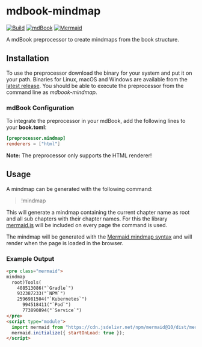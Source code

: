 # mdbook-mindmap

[![Build](https://github.com/SRTigers98/mdbook-mindmap/actions/workflows/build.yml/badge.svg)](https://github.com/SRTigers98/mdbook-mindmap/actions/workflows/build.yml)
[![mdBook](https://img.shields.io/badge/mdBook-0.4.35-blue.svg)](https://github.com/rust-lang/mdBook/releases/tag/v0.4.35)
[![Mermaid](https://img.shields.io/badge/Mermaid-10-pink.svg)](https://github.com/mermaid-js/mermaid)

A mdBook preprocessor to create mindmaps from the book structure.

## Installation

To use the preprocessor download the binary for your system and put it on your path.
Binaries for Linux, macOS and Windows are available from the [latest release](https://github.com/SRTigers98/mdbook-mindmap/releases/latest).
You should be able to execute the preprocessor from the command line as _mdbook-mindmap_.

### mdBook Configuration

To integrate the preprocessor in your mdBook, add the following lines to your **book.toml**:

```toml
[preprocessor.mindmap]
renderers = ["html"]
```

**Note:** The preprocessor only supports the HTML renderer!

## Usage

A mindmap can be generated with the following command:

> !mindmap

This will generate a mindmap containing the current chapter name as root and all sub chapters with their chapter names.
For this the library [mermaid.js](https://mermaid.js.org/) will be included on every page the command is used.

The mindmap will be generated with the [Mermaid mindmap syntax](https://mermaid.js.org/syntax/mindmap.html) and will render when the page is loaded in the browser.

### Example Output

```html
<pre class="mermaid">
mindmap
  root)Tools(
    408513086("`Gradle`")
    932387233("`NPM`")
    2596981504("`Kubernetes`")
      994518411("`Pod`")
      773890894("`Service`")
</pre>
<script type="module">
  import mermaid from "https://cdn.jsdelivr.net/npm/mermaid@10/dist/mermaid.esm.min.mjs";
  mermaid.initialize({ startOnLoad: true });
</script>
```
